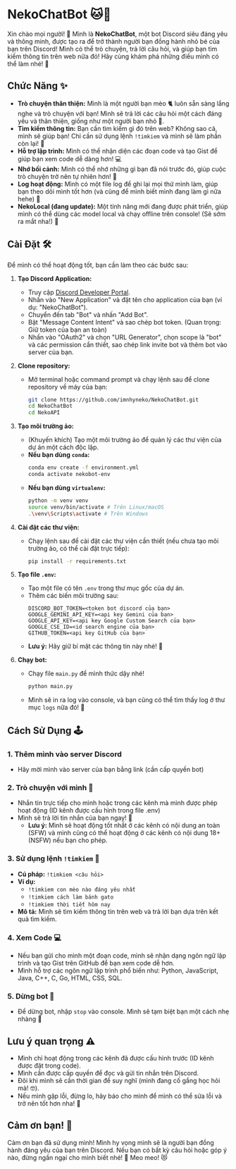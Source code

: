 # NekoChatBot 🐱💬

Xin chào mọi người! 👋 Mình là **NekoChatBot**, một bot Discord siêu đáng yêu và thông minh, được tạo ra để trở thành người bạn đồng hành nhỏ bé của bạn trên Discord! Mình có thể trò chuyện, trả lời câu hỏi, và giúp bạn tìm kiếm thông tin trên web nữa đó! Hãy cùng khám phá những điều mình có thể làm nhé! 🥰

## Chức Năng ✨

-   **Trò chuyện thân thiện:** Mình là một người bạn mèo 🐈 luôn sẵn sàng lắng nghe và trò chuyện với bạn! Mình sẽ trả lời các câu hỏi một cách đáng yêu và thân thiện, giống như một người bạn nhỏ 💖.
-   **Tìm kiếm thông tin:** Bạn cần tìm kiếm gì đó trên web? Không sao cả, mình sẽ giúp bạn! Chỉ cần sử dụng lệnh `!timkiem` và mình sẽ làm phần còn lại! 🔎
-   **Hỗ trợ lập trình:** Mình có thể nhận diện các đoạn code và tạo Gist để giúp bạn xem code dễ dàng hơn! 💻
-   **Nhớ bối cảnh:** Mình có thể nhớ những gì bạn đã nói trước đó, giúp cuộc trò chuyện trở nên tự nhiên hơn! 🧠
-   **Log hoạt động:** Mình có một file log để ghi lại mọi thứ mình làm, giúp bạn theo dõi mình tốt hơn (và cũng để mình biết mình đang làm gì nữa hehe) 📝
-   **NekoLocal (đang update):** Một tính năng mới đang được phát triển, giúp mình có thể dùng các model local và chạy offline trên console! (Sẽ sớm ra mắt nha!) 🚀

## Cài Đặt 🛠️

Để mình có thể hoạt động tốt, bạn cần làm theo các bước sau:

1.  **Tạo Discord Application:**
    -  Truy cập [Discord Developer Portal](https://discord.com/developers/applications).
    -  Nhấn vào "New Application" và đặt tên cho application của bạn (ví dụ: "NekoChatBot").
    -  Chuyển đến tab "Bot" và nhấn "Add Bot".
    -  Bật "Message Content Intent" và sao chép bot token. (Quan trọng: Giữ token của bạn an toàn)
    -  Nhấn vào "OAuth2" và chọn "URL Generator", chọn scope là "bot" và các permission cần thiết, sao chép link invite bot và thêm bot vào server của bạn.
2.  **Clone repository:**
    -   Mở terminal hoặc command prompt và chạy lệnh sau để clone repository về máy của bạn:
        ```bash
        git clone https://github.com/imnhyneko/NekoChatBot.git
        cd NekoChatBot
        cd NekoAPI
        ```

3.  **Tạo môi trường ảo:**
    -   (Khuyến khích) Tạo một môi trường ảo để quản lý các thư viện của dự án một cách độc lập.
      -   **Nếu bạn dùng `conda`:**
          ```bash
          conda env create -f environment.yml
          conda activate nekobot-env
          ```
      -  **Nếu bạn dùng `virtualenv`:**
          ```bash
          python -m venv venv
          source venv/bin/activate # Trên Linux/macOS
          .\venv\Scripts\activate # Trên Windows
          ```

4.  **Cài đặt các thư viện:**
    -   Chạy lệnh sau để cài đặt các thư viện cần thiết (nếu chưa tạo môi trường ảo, có thể cài đặt trực tiếp):
        ```bash
        pip install -r requirements.txt
        ```

5.  **Tạo file `.env`:**
    -   Tạo một file có tên `.env` trong thư mục gốc của dự án.
    -   Thêm các biến môi trường sau:
        ```
        DISCORD_BOT_TOKEN=<token bot discord của bạn>
        GOOGLE_GEMINI_API_KEY=<api key Gemini của bạn>
        GOOGLE_API_KEY=<api key Google Custom Search của bạn>
        GOOGLE_CSE_ID=<id search engine của bạn>
        GITHUB_TOKEN=<api key GitHub của bạn>
        ```
    -   **Lưu ý:** Hãy giữ bí mật các thông tin này nhé! 🤫

6.  **Chạy bot:**
    -   Chạy file `main.py` để mình thức dậy nhé!
        ```bash
        python main.py
        ```
    -   Mình sẽ in ra log vào console, và bạn cũng có thể tìm thấy log ở thư mục `logs` nữa đó! 👀

## Cách Sử Dụng 🕹️

### 1. Thêm mình vào server Discord 
-  Hãy mời mình vào server của bạn bằng link (cần cấp quyền bot)

### 2. Trò chuyện với mình 💬
- Nhắn tin trực tiếp cho mình hoặc trong các kênh mà mình được phép hoạt động (ID kênh được cấu hình trong file .env)
- Mình sẽ trả lời tin nhắn của bạn ngay! 🥰
    -   **Lưu ý:** Mình sẽ hoạt động tốt nhất ở các kênh có nội dung an toàn (SFW) và mình cũng có thể hoạt động ở các kênh có nội dung 18+ (NSFW) nếu bạn cho phép.

### 3. Sử dụng lệnh `!timkiem` 🔎

-   **Cú pháp:** `!timkiem <câu hỏi>`
-   **Ví dụ:**
    -   `!timkiem con mèo nào đáng yêu nhất`
    -   `!timkiem cách làm bánh gato`
    -   `!timkiem thời tiết hôm nay`
-   **Mô tả:** Mình sẽ tìm kiếm thông tin trên web và trả lời bạn dựa trên kết quả tìm kiếm.

### 4. Xem Code 💻
-   Nếu bạn gửi cho mình một đoạn code, mình sẽ nhận dạng ngôn ngữ lập trình và tạo Gist trên GitHub để bạn xem code dễ hơn.
-   Mình hỗ trợ các ngôn ngữ lập trình phổ biến như: Python, JavaScript, Java, C++, C, Go, HTML, CSS, SQL.

### 5. Dừng bot 🛑
-   Để dừng bot, nhập `stop` vào console. Mình sẽ tạm biệt bạn một cách nhẹ nhàng 🥺

## Lưu ý quan trọng ⚠️

-   Mình chỉ hoạt động trong các kênh đã được cấu hình trước (ID kênh được đặt trong code).
-   Mình cần được cấp quyền để đọc và gửi tin nhắn trên Discord.
-   Đôi khi mình sẽ cần thời gian để suy nghĩ (mình đang cố gắng học hỏi mà! 🤓).
-   Nếu mình gặp lỗi, đừng lo, hãy báo cho mình để mình có thể sửa lỗi và trở nên tốt hơn nha! 🐞

## Cảm ơn bạn! 🙏

Cảm ơn bạn đã sử dụng mình! Mình hy vọng mình sẽ là người bạn đồng hành đáng yêu của bạn trên Discord. Nếu bạn có bất kỳ câu hỏi hoặc góp ý nào, đừng ngần ngại cho mình biết nhé! 💖
Meo meo! 😻

